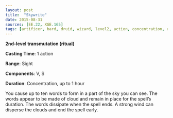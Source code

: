 ```yaml
---
layout: post
title:  "Skywrite"
date: 2015-08-31
sources: [EE.22, XGE.165]
tags: [artificer, bard, druid, wizard, level2, action, concentration, ritual, transmutation]
---
```


**2nd-level transmutation (ritual)**

**Casting Time**: 1 action

**Range**: Sight

**Components**: V, S

**Duration**: Concentration, up to 1 hour

You cause up to ten words to form in a part of the sky you can see. The words appear to be made of cloud and remain in place for the spell’s duration. The words dissipate when the spell ends. A strong wind can disperse the clouds and end the spell early.
